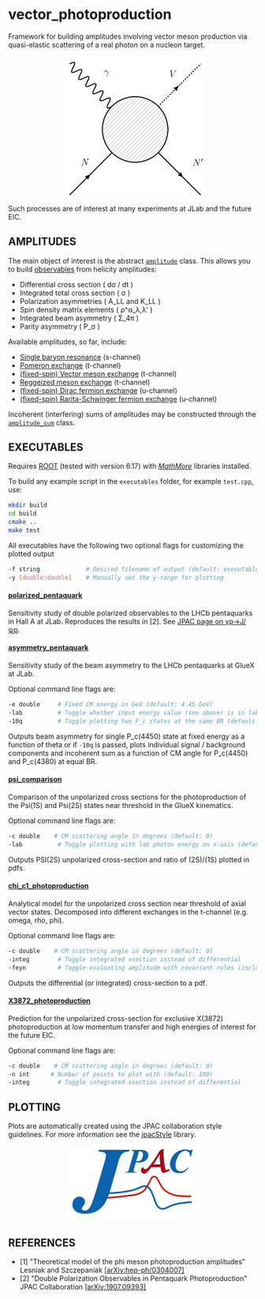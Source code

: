 # vector_photoproduction
Framework for building amplitudes involving vector meson production via quasi-elastic scattering of a real photon on a nucleon target.

<p align="center">
  <img width="300" src="./doc/FeynmanDiagram.png">
</p>

Such processes are of interest at many experiments at JLab and the future EIC.

## AMPLITUDES
The main object of interest is the abstract [`amplitude`](./include/amplitudes/amplitude.hpp) class. This allows you to build [observables](./src/amplitudes/observables.cpp) from helicity amplitudes:

* Differential cross section ( dσ / dt )
* Integrated total cross section ( σ )
* Polarization asymmetries ( A_LL and K_LL )
* Spin density matrix elements ( ρ^α_λ,λ' )
* Integrated beam asymmetry ( Σ_4π )
* Parity asymmetry ( P_σ )

Available amplitudes, so far, include:

* [Single baryon resonance](./include/amplitudes/baryon_resonance.hpp) (s-channel)
* [Pomeron exchange](./include/amplitudes/pomeron_exchange.hpp) (t-channel)
* [(fixed-spin) Vector meson exchange](./include/amplitudes/vector_exchange.hpp) (t-channel)
* [Reggeized meson exchange](./include/amplitudes/reggeized_meson.hpp) (t-channel)
* [(fixed-spin) Dirac fermion exchange](./include/amplitudes/dirac_exchange.hpp) (u-channel)
* [(fixed-spin) Rarita-Schwinger fermion exchange](./include/amplitudes/rarita_exchange.hpp) (u-channel)

Incoherent (interfering) sums of amplitudes may be constructed through the [`amplitude_sum`](./include/amplitudes/amplitude_sum.hpp) class.

## EXECUTABLES
Requires [ROOT](https://root.cern.ch/) (tested with version 6.17) with [*MathMore*](https://root.cern.ch/mathmore-library) libraries installed.

To build any example script in the `executables` folder, for example `test.cpp`, use:

```bash
mkdir build
cd build
cmake ..
make test
````

All executables have the following two optional flags for customizing the plotted output
```bash
-f string             # Desired filename of output (default: executable_name.pdf)
-y [double:double]    # Manually set the y-range for plotting
```

#### [polarized_pentaquark](./executables/polarized_pentaquark.cpp)
Sensitivity study of double polarized observables to the LHCb pentaquarks in Hall A at JLab.
Reproduces the results in [2]. See [JPAC page on γp→J/ψp](http://cgl.soic.indiana.edu/jpac/polarizedPenta.php).

#### [asymmetry_pentaquark](./executables/asymmetry_pentaquark.cpp)
Sensitivity study of the beam asymmetry to the LHCb pentaquarks at GlueX at JLab.

Optional command line flags are:
```bash
-e double     # Fixed CM energy in GeV (default: 4.45 GeV)
-lab          # Toggle whether input energy value (see above) is in lab frame (default: false)
-10q          # Toggle plotting two P_c states at the same BR (default: false)
```
Outputs beam asymmetry for single P_c(4450) state at fixed energy as a function of theta or if `-10q` is passed, plots individual signal / background components and incoherent sum as a function of CM angle for P_c(4450) and P_c(4380) at equal BR.

#### [psi_comparison](./executables/psi_comparison.cpp)
Comparison of the unpolarized cross sections for the photoproduction of the Psi(1S) and Psi(2S) states near threshold in the GlueX kinematics.

Optional command line flags are:
```bash
-c double    # CM scattering angle in degrees (default: 0)  
-lab          # Toggle plotting with lab photon energy on x-axis (default: false)
```
Outputs PSI(2S) unpolarized cross-section and ratio of (2S)/(1S) plotted in pdfs.

#### [chi_c1_photoproduction](./executables/chi_c1_photoproduction.cpp)
Analytical model for the unpolarized cross section near threshold of axial vector states. Decomposed into different exchanges in the t-channel (e.g. omega, rho, phi).

Optional command line flags are:
```bash
-c double    # CM scattering angle in degrees (default: 0)
-integ        # Toggle integrated xsection instead of differential
-feyn         # Toggle evaluating amplitude with covariant rules (included for debugging)
```
Outputs the differential (or integrated) cross-section to a pdf.

#### [X3872_photoproduction](./executables/X3872_photoproduction.cpp)
Prediction for the unpolarized cross-section for exclusive X(3872) photoproduction at low momentum transfer and high energies of interest for the future EIC.

Optional command line flags are:
```bash
-c double    # CM scattering angle in degrees (default: 0)
-n int      # Number of points to plot with (default: 100)
-integ        # Toggle integrated xsection instead of differential
```


## PLOTTING
Plots are automatically created using the JPAC collaboration style guidelines. For more information see the [jpacStyle](https://github.com/dwinney/jpacStyle) library.

<p align="center">
  <img width="275" src="./doc/JPAClogo.png">
</p>

## REFERENCES
* [1] "Theoretical model of the phi meson photoproduction amplitudes" Lesniak and Szczepaniak [[arXiv:hep-ph/0304007]](https://arxiv.org/abs/hep-ph/0304007)
* [2] "Double Polarization Observables in Pentaquark Photoproduction" JPAC Collaboration [[arXiv:1907.09393]](https://arxiv.org/abs/1907.09393)
